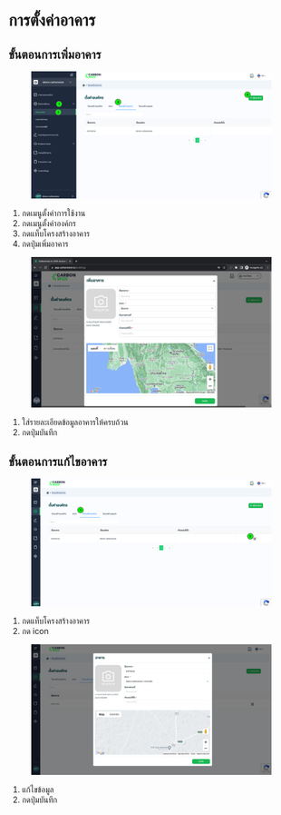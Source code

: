 # การตั้งค่าอาคาร

## **ขั้นตอนการเพิ่มอาคาร**

<figure><img src="../../../.gitbook/assets/image (46).png" alt=""><figcaption></figcaption></figure>

1. กดเมนูตั้งค่าการใช้งาน
2. กดเมนูตั้งค่าองค์กร
3. กดแท็บโครงสร้างอาคาร
4. กดปุ่มเพิ่มอาคาร



<figure><img src="../../../.gitbook/assets/image (157).png" alt=""><figcaption></figcaption></figure>

1. ใส่รายละเอียดข้อมูลอาคารให้ครบถ้วน
2. กดปุ่มบันทึก



## **ขั้นตอนการแก้ไขอาคาร**

<figure><img src="../../../.gitbook/assets/image (47).png" alt=""><figcaption></figcaption></figure>

1. กดแท็บโครงสร้างอาคาร
2. กด icon



<figure><img src="../../../.gitbook/assets/image (48).png" alt=""><figcaption></figcaption></figure>

1. แก้ไขข้อมูล
2. กดปุ่มบันทึก
